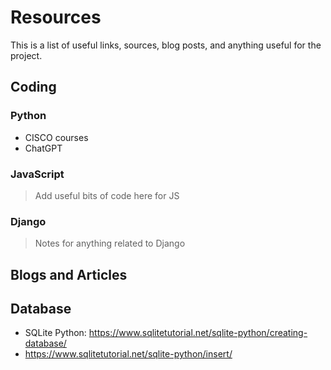 # Resources

This is a list of useful links, sources, blog posts, and anything useful for the project. 

## Coding
### Python
- CISCO courses
- ChatGPT

### JavaScript
> Add useful bits of code here for JS

### Django
> Notes for anything related to Django

## Blogs and Articles

## Database
- SQLite Python: https://www.sqlitetutorial.net/sqlite-python/creating-database/
- https://www.sqlitetutorial.net/sqlite-python/insert/
